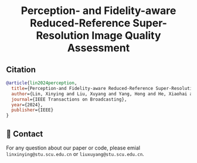 <div align=center>
  
# Perception- and Fidelity-aware Reduced-Reference Super-Resolution Image Quality Assessment

</div>


## Citation
```bibtex
@article{lin2024perception,
  title={Perception-and Fidelity-aware Reduced-Reference Super-Resolution Image Quality Assessment},
  author={Lin, Xinying and Liu, Xuyang and Yang, Hong and He, Xiaohai and Chen, Honggang},
  journal={IEEE Transactions on Broadcasting},
  year={2024},
  publisher={IEEE}
}
```

## :e-mail: Contact
For any question about our paper or code, please emial `linxinying@stu.scu.edu.cn` or `liuxuyang@stu.scu.edu.cn`.
